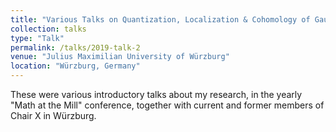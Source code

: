 ```yaml
---
title: "Various Talks on Quantization, Localization & Cohomology of Gauge Algebras"
collection: talks
type: "Talk"
permalink: /talks/2019-talk-2
venue: "Julius Maximilian University of Würzburg"
location: "Würzburg, Germany"
---
```


These were various introductory talks about my research, in the yearly "Math at the Mill" conference, together with current and former members of Chair X in Würzburg.
